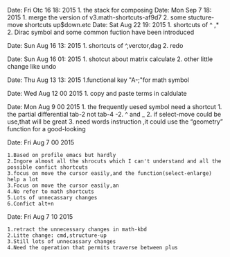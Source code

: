 Date:   Fri Otc  16 18: 2015
	1. the stack for composing
Date:   Mon Sep  7 18: 2015
	1. merge the version of v3.math-shortcuts-af9d7
	2. some stucture-move shortcuts up$down.etc 
Date:   Sat Aug 22 19: 2015
	1. shortcuts of ^ ,*
	2. Dirac symbol and some common fuction have been introduced

Date:   Sun Aug 16 13: 2015
	1. shortcuts of ^,verctor,dag 
	2. redo

Date:   Sun Aug 16 01: 2015
	1. shotcut about matrix calculate
	2. other little change like undo

Date:   Thu Aug 13 13: 2015 
	1.functional key "A-;"for math symbol

Date:   Wed Aug 12 00 2015 
	1. copy and paste terms in caldulate

Date:   Mon Aug 9 00 2015 
	1. the frequently uesed symbol need a shortcut
	   1. the partial differential tab-2 not tab-4
	   -2. ^ and _
	2. if select-move could be use,that will be great
	3. need words instruction ,it could use the “geometry” function for a good-looking


Date:   Fri Aug 7 00 2015 

    1.Based on profile emacs but hardly 
    2.Ingore almost all the shrocuts which I can't understand and all the possible confict shortcuts
    3.focus on move the cursor easily,and the function(select-enlarge) help a lot
    3.Focus on move the cursor easily,an
    4.No refer to math shortcuts
    5.Lots of unnecassary changes
    6.Confict alt+n

Date:   Fri Aug 7 10 2015

    1.retract the unnecessary changes in math-kbd
    2.Litte change: cmd,structure-up 
    3.Still lots of unnecassary changes
    4.Need the operation that permits traverse between plus
